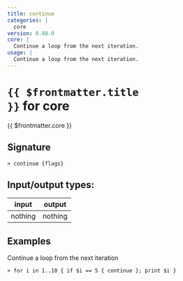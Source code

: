 ```yaml
---
title: continue
categories: |
  core
version: 0.88.0
core: |
  Continue a loop from the next iteration.
usage: |
  Continue a loop from the next iteration.
---
```

<!-- This file is automatically generated. Please edit the command in https://github.com/nushell/nushell instead. -->

# <code>{{ $frontmatter.title }}</code> for core

<div class='command-title'>{{ $frontmatter.core }}</div>

## Signature

```> continue {flags} ```


## Input/output types:

| input   | output  |
| ------- | ------- |
| nothing | nothing |

## Examples

Continue a loop from the next iteration
```nu
> for i in 1..10 { if $i == 5 { continue }; print $i }

```
